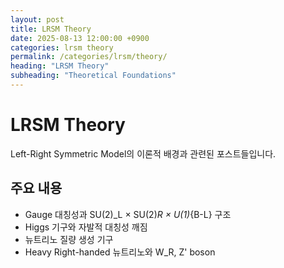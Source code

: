 ```yaml
---
layout: post
title: LRSM Theory
date: 2025-08-13 12:00:00 +0900
categories: lrsm theory
permalink: /categories/lrsm/theory/
heading: "LRSM Theory"
subheading: "Theoretical Foundations"
---
```


# LRSM Theory

Left-Right Symmetric Model의 이론적 배경과 관련된 포스트들입니다.

## 주요 내용
- Gauge 대칭성과 SU(2)_L × SU(2)_R × U(1)_{B-L} 구조
- Higgs 기구와 자발적 대칭성 깨짐
- 뉴트리노 질량 생성 기구
- Heavy Right-handed 뉴트리노와 W_R, Z' boson